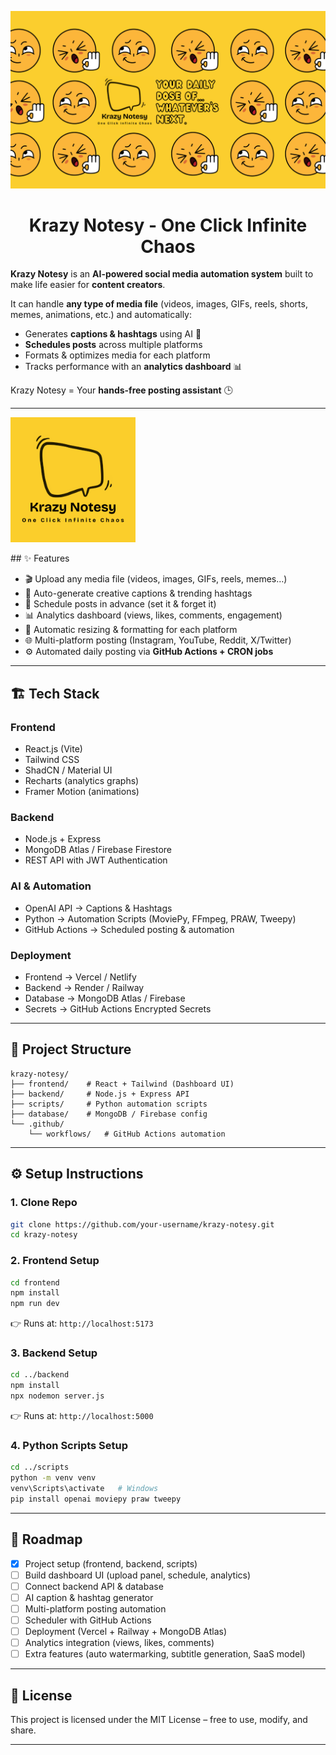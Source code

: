 <p align="center">
  <img src="https://github.com/iAdityaSharma2912/krazy-notesy/blob/main/Krazy%20Notesy%20Banner.png" alt="Krazy Notesy Banner"/>
</p>

<h1 align="center">Krazy Notesy - One Click Infinite Chaos </h1>

**Krazy Notesy** is an **AI-powered social media automation system** built to make life easier for **content creators**.

It can handle **any type of media file** (videos, images, GIFs, reels, shorts, memes, animations, etc.) and automatically:

* Generates **captions & hashtags** using AI 🤖
* **Schedules posts** across multiple platforms
* Formats & optimizes media for each platform
* Tracks performance with an **analytics dashboard** 📊

Krazy Notesy = Your **hands-free posting assistant** 🕒

---
<p align="left">
  <img src="https://github.com/iAdityaSharma2912/krazy-notesy/blob/main/Krazy%20Notesy%20Tagline%20V2.png" alt="Krazy Notesy Logo" width="200"/>
</p>
## ✨ Features

* 🎬 Upload any media file (videos, images, GIFs, reels, memes…)
* 🤖 Auto-generate creative captions & trending hashtags
* 📅 Schedule posts in advance (set it & forget it)
* 📊 Analytics dashboard (views, likes, comments, engagement)
* 🔄 Automatic resizing & formatting for each platform
* 🌐 Multi-platform posting (Instagram, YouTube, Reddit, X/Twitter)
* ⚙️ Automated daily posting via **GitHub Actions + CRON jobs**

---

## 🏗️ Tech Stack

### **Frontend**

* React.js (Vite)
* Tailwind CSS
* ShadCN / Material UI
* Recharts (analytics graphs)
* Framer Motion (animations)

### **Backend**

* Node.js + Express
* MongoDB Atlas / Firebase Firestore
* REST API with JWT Authentication

### **AI & Automation**

* OpenAI API → Captions & Hashtags
* Python → Automation Scripts (MoviePy, FFmpeg, PRAW, Tweepy)
* GitHub Actions → Scheduled posting & automation

### **Deployment**

* Frontend → Vercel / Netlify
* Backend → Render / Railway
* Database → MongoDB Atlas / Firebase
* Secrets → GitHub Actions Encrypted Secrets

---

## 📂 Project Structure

```
krazy-notesy/
├── frontend/    # React + Tailwind (Dashboard UI)
├── backend/     # Node.js + Express API
├── scripts/     # Python automation scripts
├── database/    # MongoDB / Firebase config
└── .github/
    └── workflows/   # GitHub Actions automation
```

---

## ⚙️ Setup Instructions

### 1. Clone Repo

```bash
git clone https://github.com/your-username/krazy-notesy.git
cd krazy-notesy
```

### 2. Frontend Setup

```bash
cd frontend
npm install
npm run dev
```

👉 Runs at: `http://localhost:5173`

### 3. Backend Setup

```bash
cd ../backend
npm install
npx nodemon server.js
```

👉 Runs at: `http://localhost:5000`

### 4. Python Scripts Setup

```bash
cd ../scripts
python -m venv venv
venv\Scripts\activate   # Windows
pip install openai moviepy praw tweepy
```

---

## 🚀 Roadmap

* [x] Project setup (frontend, backend, scripts)
* [ ] Build dashboard UI (upload panel, schedule, analytics)
* [ ] Connect backend API & database
* [ ] AI caption & hashtag generator
* [ ] Multi-platform posting automation
* [ ] Scheduler with GitHub Actions
* [ ] Deployment (Vercel + Railway + MongoDB Atlas)
* [ ] Analytics integration (views, likes, comments)
* [ ] Extra features (auto watermarking, subtitle generation, SaaS model)

---

## 📜 License

This project is licensed under the MIT License – free to use, modify, and share.

---
